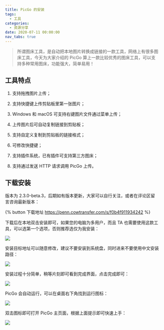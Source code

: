 ```yaml
---
title: PicGo 的安装
tags:
  - 工具
categories:
  - 资源分享
date: 2020-07-11 00:00:00
nav_tabs: true
---
```


> 所谓图床工具，是自动把本地图片转换成链接的一款工具，网络上有很多图床工具，今天为大家介绍的 PicGo 算上一款比较优秀的图床工具，可以支持多种常用图床，功能强大，简单易用！

<!-- more -->

## 工具特点

1. 支持拖拽图片上传；

2. 支持快捷键上传剪贴板里第一张图片；

3. Windows 和 macOS 可支持右键图片文件通过菜单上传；

4. 上传图片后可自动复制链接到剪贴板；

5. 支持自定义复制到剪贴板的链接格式；

6. 可修改快捷键；

7. 支持插件系统，已有插件可支持第三方图床；

8. 支持通过发送 HTTP 请求调用 PicGo 上传。

## 下载安装

版本为 2.3.0-beta.3，后期如有版本更新，大家可以自行关注，或者在评论区留言咨询最新版本：

{% button 下载地址 https://penn.cowtransfer.com/s/f0b4f911934242 %}

下载后在本地双击安装即可，如果您的电脑为多用户，而且 TA 也需要使用这款工具，可以选第一个选项，否则推荐选仅为我安装：

![](https://cdn.dusays.com/2020/07/240-1.jpg)

安装目标地址可以随意修改，建议不要安装到系统盘，同时进来不要使用中文安装路径：

![](https://cdn.dusays.com/2020/07/240-2.jpg)

安装过程十分简单，稍等片刻即可看到完成界面，点击完成即可：

![](https://cdn.dusays.com/2020/07/240-3.jpg)

PicGo 会自动运行，可以在桌面右下角找到运行图标：

![](https://cdn.dusays.com/2020/07/240-4.jpg)

双击图标即可打开 PicGo 主页面，根据上面提示即可快速上手：

![](https://cdn.dusays.com/2020/07/240-5.jpg)